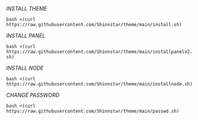 *INSTALL THEME*

```bash <(curl https://raw.githubusercontent.com/Shinnstar/theme/main/install.sh)```

*INSTALL PANEL*

```bash <(curl https://raw.githubusercontent.com/Shinnstar/theme/main/installpanelv2.sh)```

*INSTALL NODE*


```bash <(curl https://raw.githubusercontent.com/Shinnstar/theme/main/installnode.sh)```

*CHANGE PASSWORD*

```bash <(curl https://raw.githubusercontent.com/Shinnstar/theme/main/passwd.sh)```
